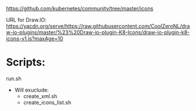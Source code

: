https://github.com/kubernetes/community/tree/master/icons

URL for Draw.IO: https://yacdn.org/serve/https://raw.githubusercontent.com/CoolZeroNL/draw-io-plugins/master/%23%20Draw-io-plugin-K8-Icons/draw-io-plugin-k8-icons-v1.js?maxAge=10


# Scripts:
run.sh

- Will exuclude: 
    - create_xml.sh
    - create_icons_list.sh
